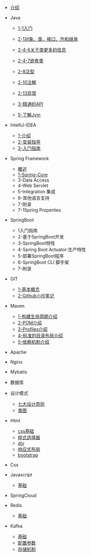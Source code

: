 * [介绍](/introduce)

* Java

  * [1-1入门](java/1/1-1入门.md)
  * [2-1对象、类、接口、包和继承](/java/2/2-1对象-类-接口-包-集成)

  * [2-4-6关于类更多的信息](/java/2/2-4-6关于类更多的信息)
  * [2-4-7嵌套类](/java/2/2-4-7嵌套类)

  * [2-8泛型](/java/2/2-8-1介绍泛型)
  * [2-10注解](/java/2/2-10注解)
  * [2-13异常](/java/2/2-13-1异常是什么)

  * [3-精通的API](/java/3/3-1-1了解集合层次结构)
  * [5-了解Jvm](/java/5/5-1JDK核心工具/5-1-1介绍JDK的核心工具)

* IntelliJ-IDEA

  * [1-介绍](/intellij-idea/介绍)
  * [2-安装指导](/intellij-idea/安装指导/2-1安装)
   * [3-入门指南](/intellij-idea/3-入门指南/3-1用户界面﻿)

* Spring Framework

  * [概述](/spring-framework/0-overview)
  * [1-Spring-Core](/spring-framework/core/1-IoC容器/1-1-1SpringIoC容器和Bean简介)
  * 3-Data Access
  * 4-Web Servlet
  * 5-Integration 集成
  * 6-其他语言支持
  * 7-附录
  * 7-1Spring Properties

* SpringBoot

  * 1入门指南
  * 2-基于SpringBoot开发
  * 3-SpringBoot特性
  * 4-Spring Boot Actuator:生产特性
  * 5-部署SpringBoot程序
  * 6-SpringBoot CLI 脚手架
  * 7-附录

* GIT

  * [1-基本概念](/git/1-Git-About)
  * [2-Github小抄笔记](/git/2-github-cheat-sheet)

* Maven

  * [1-构建生命周期介绍](/maven/1-Build-Lifecycle)
  * [2-POM介绍](/maven/2-POM)
  * [3-Profiles介绍](/maven/3-Profiles)
  * [4-标准的目录布局介绍](/maven/4-Standard-Directory-Layout)
  * [5-依赖机制介绍](/maven/5-Dependency)

* Apache

* Nginx

* Mybatis

* 数据库

* 设计模式

  * [七大设计原则](/designparent/seven-principles)
  * [类图](/designparent/UML/class-image)

* Html

  * [css基础](/html-css/css-base)
  * [样式选择器](/html-css/css-selector)
  * [div](/html-css/div)
  * [响应式布局](/html-css/Bootstrap)
  * [bootstrap](/html-css/Responsive-Layout)

* Css

* Javascript

  * [基础](/javascript/base)

* SpringCloud

* Redis

  * [基础](/redis/base)

* Kafka

  * [基础](/kafka/base)
  * [配置参数](/kafka/config)
  * [存储机制](/kafka/storage)
